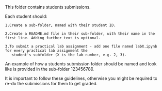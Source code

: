 This folder contains students submissions.

Each student should:

    1.Create a sub-folder, named with their student ID.

    2.Create a README.md file in their sub-folder, with their name in the first line. Adding further text is optional.

    3.To submit a practical lab assignment - add one file named labX.ipynb for every practical lab assignment the
       student's subfolder (X is the lab number, e.g. 2, 3).

An example of how a students submission folder should be named and look like is provided in the sub-folder 123456789.

It is important to follow these guidelines, otherwise you might be required to re-do the submissions for them to get graded.

